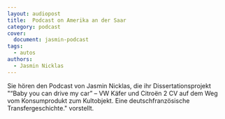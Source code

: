 ```yaml
---
layout: audiopost
title:  Podcast on Amerika an der Saar
category: podcast
cover:
  document: jasmin-podcast
tags:
  - autos
authors:
  - Jasmin Nicklas
---
```

Sie hören den Podcast von Jasmin Nicklas, die ihr Dissertationsprojekt "“Baby you can drive my car” – VW Käfer und Citroën 2 CV auf dem Weg vom Konsumprodukt zum Kultobjekt. Eine deutschfranzösische Transfergeschichte." vorstellt.
